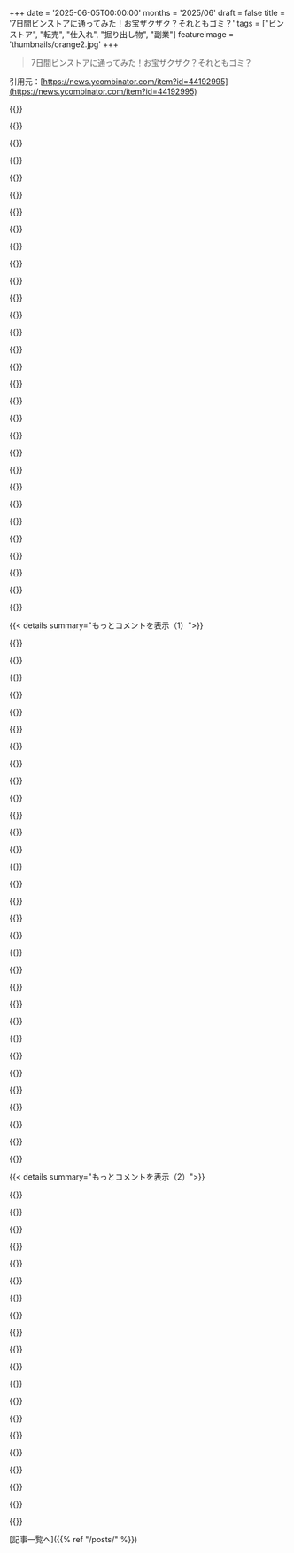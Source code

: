 +++
date = '2025-06-05T00:00:00'
months = '2025/06'
draft = false
title = '7日間ビンストアに通ってみた！お宝ザクザク？それともゴミ？'
tags = ["ビンストア", "転売", "仕入れ", "掘り出し物", "副業"]
featureimage = 'thumbnails/orange2.jpg'
+++

> 7日間ビンストアに通ってみた！お宝ザクザク？それともゴミ？

引用元：[https://news.ycombinator.com/item?id=44192995](https://news.ycombinator.com/item?id=44192995)




{{<matomeQuote body="＞ “ここで買って転売できるんだよ。eBayとかAmazonでね。Facebookのマーケットでも売れるし、転売したいなら1日もかからず元が取れるよ。これは今、みんなにとって良いことだよね。仕事が必要な人も多いからさ。”<br>多分、店自体が仕入れたパレットから価値のある物を抜いて、eBayやAmazonに回してるんじゃないかな。<br>これで、俺がよく行ってた慈善団体のthrift storeチェーンはつまらなくなっちゃったんだ。珍しい物（スターリングシルバー、一部の電化製品、ゲームとか）を見つけるコツは知ってたけど、全然出てこないんだよね。<br>結局、そのチェーンは実店舗に来る客に不利なことを2つやってることが分かったよ。(1) スタッフが良い物を見つけるように訓練されてて、チェーンのeBayストアに回す。(2) 流通センターでプロのフリッパーを入れてて、デザイナー服みたいな価値のある物を選ばせてる。だから実店舗には、他のところで売る価値がない物ばっかりが回ってくるんだ。<br>もしビンストアも同じようなことしてるなら、賢い店は、もっと高く売れるとしても、少しだけ価値のある物をビンの中に意図的に撒いて、毎週何百人もの行列を作らせてるんだろうね。" userName="neilv" createdAt="2025/06/05 18:57:32" color="#ff5733">}}




{{<matomeQuote body="メイン州にMardensっていうSurplus and salvageのチェーンがあるんだ。60年もやってて、小売業者が何らかの理由で処分した商品が入ったパレットとかコンテナを仕入れて、また売ってるんだよ。オンラインで見つけた最高値から20-40%引きで売ってる。たまに、定価でも easily 売れそうな high end の商品に出くわすけど、彼らはあまり気にしてないみたい。例えばMoccamasterのコーヒーメーカーとかArcteryxのジャケットとかね。ほとんどの場合はガラクタだけど。<br>とにかく、仕入れはドルで何%か（20とか30%？）で買って、60%で売り直してるみたい。どんなに高価でも関係なくね。個々の商品で profit を最適化するより、量で consistent profit を出す方が理にかなってるみたいだね。<br>何週間かに一度立ち寄って checking in するのが楽しい店だよ。" userName="kubectl_h" createdAt="2025/06/05 19:16:09" color="#785bff">}}




{{<matomeQuote body="そのモデル好きだなあ。お客さんがたくさん来るなら、良い品物を selectively diverting してネットで売るより、最高値の20%-40% discount で売った方が良い net が得られるんじゃないかな。" userName="neilv" createdAt="2025/06/05 19:29:45" color="">}}




{{<matomeQuote body="間違いなくお客さんはいっぱい来るよ。彼らはあまり advertise しないんだけど、元の retailers との agreements のせいだと思う。だから、特定の物を探しに行くというより、欲しい物があるかどうか hoping したり、ただ browse する感じなんだ。<br>地元では bit of an institution で、ここは wealthy でもそうでなくてもみんな pretty frugal なんだ。<br>彼らは元の retailers labels の上に magic-marker で塗っちゃうけど、大体どこから来たか分かるよ。1年くらいTexasのスポーツ用品チェーンAcademyの在庫があって、Texasの様々な地域学校の apparel も含んでた。主にHoustonとSan Antonioだったね。あれは hurricane で部分的に flooded した店の在庫じゃないかな。" userName="kubectl_h" createdAt="2025/06/06 00:33:54" color="">}}




{{<matomeQuote body="Goodwillもあれやってるよ。しかも自分たちの auction site を使ってるんだ。eBayじゃなくてね: https://shopgoodwill.com/home<br>彼らにとってはそれが一番儲かるんだろうね。でも、近くにある expensive で heavy な物なら bargains を見つけられるよ。pickup すれば shipping を save できるからね。" userName="bombcar" createdAt="2025/06/05 23:43:13" color="#ff5c5c">}}




{{<matomeQuote body="Habitat for Humanity reStoreチェーンもeBaying stuff を始めたのかな。この1年で way pricier になったし、inventory も thin out したんだよ。" userName="RankingMember" createdAt="2025/06/06 14:42:16" color="">}}




{{<matomeQuote body="記事にはそんな hint はないけどね。店の owners は店を just running するだけで手一杯みたいだよ。それに、彼らは bargain hunters に来て欲しいみたいだね。 guaranteed 10ドル sales のためだけじゃなくて、 gems が見つかるっていう hype を keep up するためにもさ。" userName="Freak_NL" createdAt="2025/06/05 19:05:28" color="">}}




{{<matomeQuote body="best stuff を sort through して、higher な金を払う friends に offload したり、記事に書いてある ”vip” section みたいに高く price をつける bin stores は確かにあるよ。もっと bigger issue は、mystery boxes を売る bin stores だね。あれは dollar day でも sell しなかった just the trash なんだ。" userName="dawnerd" createdAt="2025/06/05 19:52:19" color="">}}




{{<matomeQuote body="Unless it is something really really good じゃないと、彼らはやらないと思うな。俺の town に couple years ago にあった店は、facebook に best things の pictures を post して、people を entice to come in してたよ。" userName="jccalhoun" createdAt="2025/06/05 21:55:45" color="">}}




{{<matomeQuote body="スリフトストアってチャリティと思われがちだけど営利目的の所も多いんだよね。Antiques RoadshowとかeBayのせいで良いものがすぐ転売されちゃうようになったり、最近は慈善系スリフトストアも減った気がするな。昔はWiFiルーターとかキーボードとか良い物見つけられたのに。" userName="AStonesThrow" createdAt="2025/06/06 00:52:25" color="#ff5c5c">}}




{{<matomeQuote body="ビンストアって最近あちこちにあるんだね。うちの近所にも2軒あって、土曜7ドルから金曜1ドルに値段が下がるシステムとか、メンバーシップもあるみたい。ほとんどAmazonの返品物で、うまく探せばポンプとかモニターとか良い物が安く見つかるから、俺は結構好きだよ。ちょっと探す手間はかかるけどね。" userName="mdip" createdAt="2025/06/05 20:27:01" color="#ff33a1">}}




{{<matomeQuote body="ポートランドにはGoodwill Outletっていう「ザ・ビンズ」が25年も前からあるんだ。売れ残りを量り売りしてて、昔失業中にここで本を安く買ってAmazonで売って生活費にしたこともあったよ。ビンズには独特の文化があって、新しいビンが出てくる時はみんな並んでて、すごい盛り上がりになるんだ。" userName="UncleOxidant" createdAt="2025/06/05 23:39:39" color="#ff5c5c">}}




{{<matomeQuote body="binの中身って写真見る限り95％はガラクタみたいだね。新品でもゴミ同然なのに、なんでこんなに店があるのか不思議だよ。お金払ってまでゴミを持ち帰るなんて、海に捨てた方がマシな気がする。まあ、こんなに店があるってことは、俺の考えが間違ってるんだろうけど。" userName="nancyminusone" createdAt="2025/06/05 18:06:23" color="">}}




{{<matomeQuote body="binの中身はAmazonの返品物なんだよ。店やってる人たちはAmazonのパレットオークションで中身見ずに仕入れて、払った額より価値のある物が入ってることを期待して商売してるんだ。" userName="citizenpaul" createdAt="2025/06/05 18:09:52" color="#ff33a1">}}




{{<matomeQuote body="結局、ほとんどガラクタだよ。5ドルのゴミを返品する手間とか考えたら、みんな捨てちゃうんだ。品質より値段優先で作られた商品とか、使い捨て商品が多すぎるのが問題なんだよ。そもそも作るべきじゃない物が多すぎる。cleverな業者はWishとかでゴミ仕入れて、少しいい物混ぜて「偽ビンストア」開くかもね。" userName="mrweasel" createdAt="2025/06/05 18:44:07" color="#45d325">}}




{{<matomeQuote body="低品質なアウトレット向け商品と似てるね。binは一種のギャンブルみたい。ラッフル券と一緒で、負けたらゴミも自分で処分しなきゃいけないんだ。" userName="rizzom5000" createdAt="2025/06/06 01:03:29" color="">}}




{{<matomeQuote body="低品質でも価格重視の製品はやめるべき？いや、Temuとかは超安くゴミを作って、それをネタにして、信じられない価格で売ってるんだよ。価値があるように見える一番安いもの作って、数で勝負！って感じ。" userName="sevensor" createdAt="2025/06/06 12:14:06" color="#38d3d3">}}




{{<matomeQuote body="廃棄物を減らすとか、安い物はダメって意見はわかるよ。でも最初が混乱するんだ。「ほとんどゴミ」って言ったのに、「5ドルのゴミを返品する時間かけたい？普通かけないよね。これは返品とか売れ残り」って。結局ビンにあるのはゴミじゃないってこと？" userName="mastazi" createdAt="2025/06/06 00:30:49" color="">}}




{{<matomeQuote body="ゴミ箱行きって意味のゴミじゃないんだよ。たぶん「ジャンク」って言葉使いすぎたかな。品質の話をしてるんだよ。" userName="mrweasel" createdAt="2025/06/06 07:50:55" color="">}}




{{<matomeQuote body="国がジャンク品の輸入を割に合わないようにする方法があれば良いのにね、地球にも人にもさ。まあ夢の話だけど。" userName="genewitch" createdAt="2025/06/06 08:56:32" color="">}}




{{<matomeQuote body="マジで驚くのはさ、Amazonから超クズ商品を買って、それを返品する人がいっぱいいるから、この（ビンストアの）ビジネスが成り立つってこと。マジでディストピアだよ。" userName="alistairSH" createdAt="2025/06/05 18:38:07" color="#45d325">}}




{{<matomeQuote body="逆に言えば、このジャンクがゴミ埋立地行きを避けるチャンスを見つけた資本主義に拍手。こんなにジャンクが増えたのは、低金利とかインフレとか、過去より将来の「成長」重視の金融政策、それにGDPをいじって生産・消費を煽ってる結果だと思う。必ずしも「資本主義」のせいじゃないかな。" userName="throwawaymaths" createdAt="2025/06/05 22:42:42" color="#ff33a1">}}




{{<matomeQuote body="ビンストアでの買い物って、ほとんどが衝動買いで、一時的に気分良くなるだけだと思うんだ。家に帰って、そういえばカエル柄でパンが入らないトースターとか要らなかったわって気づいて捨てる。これってさ、大量のゴミを捨てる企業はお金かかるけど、個人にバラ撒けばタダで捨てられるってことじゃない？" userName="munificent" createdAt="2025/06/05 23:54:46" color="#38d3d3">}}




{{<matomeQuote body="ああ、それそれ、ここで起きてることってそれだよね。ピザの配達（アメリカだとね）思い出すよ。配達員が車の維持費とか保険を気にしないから安く済んでるみたいな。もしちゃんと管理されてたらもっと高くなるでしょ。" userName="radpanda" createdAt="2025/06/06 01:24:46" color="">}}




{{<matomeQuote body="Amazonがビンストアみたいなことやらないのは、持続可能なビジネスじゃないからじゃない？<br>Amazonはオークションで簡単に稼いでるんだよ。<br>それって、こういう商売始める人にはレッドフラッグだよね。" userName="parpfish" createdAt="2025/06/05 23:28:46" color="">}}




{{<matomeQuote body="これって、昔からあるアウトレットストアの変形版だよ。<br>店が引き取りたくない返品とか潰れたやつを売ってるゴミ！<br>うちの近所のやつ、ターゲットで５ドルのクリアランスになってたのに、半額って言って２５ドルで売ってた（笑）<br>ターゲットはゴミを現金にできて、店は安く仕入れて倍にして売れるのがいいんだ。<br>ビンストアはそれを早くしただけ。<br>Goodwillアウトレットは量り売りをずっと前からやってるよ。<br>重要なのは、値段を考える必要がないこと。（もちろん良いものは抜いてるけど。）" userName="bombcar" createdAt="2025/06/05 23:39:57" color="#ff33a1">}}




{{<matomeQuote body="＞Amazonはオークションで楽に稼いでる’って？<br>１５０万人も雇って、何百も倉庫やトラック、飛行機を動かすのが楽な金稼ぎなの？<br>もしそう思うなら、あなたが自分でやってみれば？<br>楽なわけないじゃん。" userName="lotsofpulp" createdAt="2025/06/06 02:27:03" color="">}}




{{<matomeQuote body="欲しくないなら買うなよって話。<br>物が安すぎるから、欲しいか考えずに買っちゃうんだよ。<br>安すぎるからつい試したくなる。<br>ファストフードみたいに写真と実物が違うこともあるし。<br>実物見たら買わないものばっかりじゃない？<br>結局海にたどり着くなら、直接海に捨てるのはステップを省略してるだけ。<br>でも、海よりは埋め立て地に捨ててほしいね。" userName="dylan604" createdAt="2025/06/05 18:35:40" color="">}}




{{<matomeQuote body="これって、基本的にゴミ漁りみたいなもんだよね。<br>うちの親もちょっと溜め込み屋で、２５セントの日にゴミの中から良さそうなの買うのが好きなんだ。<br>止めないよ、どうせゴミになるはずだったものだし、高い金出して普通の店でゴミ買うよりマシだから（笑）" userName="sct202" createdAt="2025/06/05 18:18:11" color="#38d3d3">}}




{{<matomeQuote body="間違ってるのは君だけじゃないよ、私も含めてみんなそう。<br>”俺はロラックスを笑った、なんてマヌケなんだ！<br>みんながどんなものを買うかなんて、誰にもわからないんだよ。”<br>— ドクター・スースのロラックスより<br><br>（どんなものでも買う人がいる、ってことかな。）" userName="_carbyau_" createdAt="2025/06/05 23:50:33" color="">}}




{{< details summary="もっとコメントを表示（1）">}}

{{<matomeQuote body="買い物で物を返品するのって、何か気まずく感じるの、私だけかな？<br>慣れるのに何年もかかったけど、今でも返品するくらいなら、最初から買わない方がマシって思っちゃうんだよね。" userName="tra3" createdAt="2025/06/05 18:22:01" color="">}}




{{<matomeQuote body="私は返品を積極的にやるタイプだよ。<br>偽物？返品して、そういう悪質なやり方を罰しようぜ。<br>ゴミ？返品して、ゴミなのに隠すのを罰しようぜ。<br>自分に合わなかったけど、他の人には良いかも？返品して、もっと詳しい説明を求めようぜ。”ワンサイズ”なんて嘘はやめさせよう。<br>これは”ただ欲しくない”だけじゃないんだ。<br>返品って、消費者として sellers にフィードバックできるほぼ唯一の方法なんだよ。<br>例えばヘッドホン。<br>最高の性能とか言いながら、バグだらけのゴミ送ってくる。<br>これはあからさまな敵意だよ。" userName="Groxx" createdAt="2025/06/05 22:44:03" color="#ff5c5c">}}




{{<matomeQuote body="レストラン経営してた経験から言うと、返品は遠慮しなくて全然OK！むしろオーナーは問題点を知りたいと思ってて、解決するために必死だよ。<br>お客さんの満足が一番だからね。<br>遠慮して言わない方が損だよ。" userName="komali2" createdAt="2025/06/06 05:18:18" color="#ff5733">}}




{{<matomeQuote body="Amazonで買い物する理由の一つは、ハードウェアとかを試して、もし合わなくても返品できるとこ。<br>これで地元の店じゃ無理な買い物ができんだよね。<br>でも、これがAmazonの返品のほとんどではないかもね。" userName="alanbernstein" createdAt="2025/06/05 20:24:51" color="">}}




{{<matomeQuote body="2020年からの値上げで、返品に対する考え方が変わったよ。<br>品質に不満があれば、ためらわず返品するようになった。特に大きな店相手ならね。<br>アウトドア用品とかよく返すようになったかな。" userName="kubectl_h" createdAt="2025/06/05 19:02:29" color="">}}




{{<matomeQuote body="返品することに全くためらいがなくなったのは、最近買うものの品質がマジでひどいから。<br>半分くらいが壊れてたり、間違ってたり、部品が足りなかったりするんだよね。<br>もう何も気にせず返すようになった。" userName="ryandrake" createdAt="2025/06/05 21:49:20" color="">}}




{{<matomeQuote body="返品は本当は苦手で、買う時は返品しないつもりで買ってるんだ。<br>でも、オンラインで買うと不良品とか壊れてるのが多くて、そういう時は返品することに慣れちゃった。<br>記事の返品率30％って聞いて、自分は普通なのかなと思ったけど、もし自分の店にそんな客がいたらクビにしたいかも（笑）。" userName="neilv" createdAt="2025/06/05 21:12:49" color="#ff5c5c">}}




{{<matomeQuote body="壊れてたり不良品の返品は平気だけど、それがどんどん増えてる。<br>最近は、買って未開封でも気が変わったら返品するようになったよ。<br>どうせ返品するなら、他にもまとめて返しちゃう方が楽だしね。<br>企業側が返品対策しないってことは、返品された方が儲かるのかもな。" userName="mindslight" createdAt="2025/06/06 17:27:08" color="#ff5c5c">}}




{{<matomeQuote body="ほとんど返品しないタイプで、いらないものは友達にあげたり寄付したりしてる。<br>でも、Costcoの会員になって25年以上、初めて買ったのからだいぶ経ったものを返品したよ。<br>10年持つはずの警報機がすぐ電池切れ。<br>Costcoはさすが神対応だった！" userName="jjkaczor" createdAt="2025/06/06 03:40:54" color="#45d325">}}




{{<matomeQuote body="友達で「中小企業のため返品しない」って言うやつがいるけど、それは現実的じゃないね。<br>特にAmazonとか大手や怪しい海外メーカー相手なら。<br>広告と違ったり、壊れてたり、説明と違うものは、すぐに返品すべきだよ。" userName="burnt-resistor" createdAt="2025/06/06 09:32:11" color="">}}




{{<matomeQuote body="返品は嫌いなんだ。でも、実店舗だと自分に合う服がなくて、オンラインで何サイズかまとめて買って合わない方を返品することが多いよ。<br>体型に合う服が少ないから、結局たくさん試して返すしかないんだよね。<br>環境にいいか悪いかは分からないけど、店がないから仕方ない。" userName="alistairSH" createdAt="2025/06/05 18:36:50" color="#785bff">}}




{{<matomeQuote body="合う服を見つけるには、S/M/L以外のサイズ展開があるブランドを探すのがおすすめ。<br>Brooks BrothersとかJcrewとか。<br>自分の体のサイズと、持ってる服のサイズを測って、ブランドのサイズ表と見比べるといいよ。<br>古着屋さんやeBayで試着代わりに買ってみるのもあり。<br>こうすれば返品なしで自分に合う服が見つかるよ。" userName="maketheman" createdAt="2025/06/05 18:57:40" color="#785bff">}}




{{<matomeQuote body="返品する時、 customer service reps は画面で「 customer score 」見てるのかな？っていつも疑問だったんだ。俺はほとんど返品しないから、たまにする時に Amazon rep と chat する必要があっても、いつもすごく喜んでちょっとルールを曲げてくれるんだよね。みんながそうなのか分からないけど、俺があんまり返品しない（しかも結構 buy してる）のを見られて、だからちょっとは大目に見てくれてるのかな？" userName="giarc" createdAt="2025/06/05 19:43:02" color="#ff5c5c">}}




{{<matomeQuote body=" Amazon みたいな会社は、お客さん一人一人の profitability をすごくはっきり把握してるだろうね。間違いないと思うよ。" userName="op00to" createdAt="2025/06/05 21:32:49" color="">}}




{{<matomeQuote body=" major retailers はみんな、 returns のコストを誰か other に負担させる方法を見つけてるはず。たぶん suppliers （ manufacturers ）だろうね。 suppliers は customers の most がいるから platforms から離れたくないし。これしか packing が awful なのに、何が wrong か little も care しないで、 readily に refund や resend を続ける理由を explain できないよ。" userName="mindslight" createdAt="2025/06/06 13:50:30" color="#ff5c5c">}}




{{<matomeQuote body=" Amazon と ebay は usually 、どれくらい customer 歴があるかとか、 Prime に signed up してるかとかで greet してくるよね。確実に great idea を持ってるよ。" userName="anton-c" createdAt="2025/06/06 12:35:13" color="">}}




{{<matomeQuote body=" Yes 。 generous な replacement や conflict resolution policies を exploit したから、 customer support hotlines から shadow-banned された family がいるよ。" userName="creaturemachine" createdAt="2025/06/06 15:34:08" color="#38d3d3">}}




{{<matomeQuote body=" returns にかかる friction の amount が big な factor だと思う。俺は lucky なことに、 apartment の outside に leave するだけで、 Amazon の return button を press すれば next day には gone になって、 item も almost immediately に credited back されるところに live してるんだ。その result 、 missold されたり faulty なものは anything 関係なく return しちゃうね。" userName="petesergeant" createdAt="2025/06/06 11:04:27" color="">}}




{{<matomeQuote body="何か return する時、 tragedy of the commons に contributing してる気がするんだ。この return のために自分も still paying してるって分かってる、 price に baked into されてるだけ。もし「 return しません」って promise したら、 just because I didn’t want it だったら 8% off とかにしてくれたらいいのに。" userName="thrtythreeforty" createdAt="2025/06/06 04:04:38" color="#ff5c5c">}}




{{<matomeQuote body="もしそれで better な気分になるなら、 tragedy of the commons は natural law じゃないよ。 highly debated な topic で、 economist が somewhat re-invented して、 modern era に ecologist が pamphlet について talking してる時に coined されたんだ。 pamphlet では unfettered access to the commons が common を destroyed に lead すると argue されてるんだ。<br> regular usage of the term から missing なのは、 pamphlet が enclosure movement が literal な Commons （ common land ）を subdivided した immediately に written されたって fact だよ。それは何百年も over exploitation なしで perfectly fine に functioned してたのに… enclosure movement が subdivided して landowners が over-exploiting し始めたんだ。<br> lesson は、 people に unfettered access to common goods を entrusted できないんじゃなくて、 a common good の distribution に対する decision making power を an owner （ capitalist ）に giving すると over-exploitation に result するってこと。 returns の case では、 the price of the good は seller が just getting the price up as high as they can get it and still profit するのと way more に do with していて、 labor costs 、 manufacturing costs 、 shipping costs etc とは far less に do with してるんだ。 simple な question だけど、もし they could sell it for more and make more money 、 why wouldn’t they ？ If they could sell it for less and make less money 、 why would they ？ Hence why the cost of goods は chip crisis が ending した後も stayed up したんだ。" userName="komali2" createdAt="2025/06/06 05:26:07" color="#785bff">}}




{{<matomeQuote body="何かを returning したこと、一度も recall しないな。<br> stuff は in general あまり buy しないんだけど、 just buy and return stuff できる ability があると、 end up with more junk になる気がするんだよね。" userName="bbbobbb" createdAt="2025/06/06 19:53:07" color="">}}




{{<matomeQuote body="Anybody else who was curious about Wokaar for Waxing Your Nose Beard へ。あれは wax を use して nose hair を remove するやり方らしいよ。（ Ouch 。）<br>https://wokaar.com/products/nose-wax-kit-100g-wax-30-applica..." userName="decimalenough" createdAt="2025/06/06 04:17:25" color="">}}




{{<matomeQuote body="ありがとう！記事の中で一番記憶に残った部分だよ。”Nose Beard”って言葉が頭から離れないな。" userName="cattown" createdAt="2025/06/06 13:25:28" color="">}}




{{<matomeQuote body="ちょっと関連する話だけど、Climate Townがpallet-sizedの返品について長い動画を出してるよ。これ:<br>https://youtu.be/WG8idKaX9KI?si=0ejDGzqT9w1zvCXS" userName="chime" createdAt="2025/06/05 19:57:49" color="">}}




{{<matomeQuote body="＞Robersonさんは”リバースロジスティクスの目標は、ゴミ処理場に入れないことだ”って言ってたけど、ぶっちゃけ消費者に買わせて捨てさせるってことだよね。使ってない商品を処分するのにお金がかかるから、貧しい国に押し付ける抜け穴がない限りはさ（cf. Atacama desert clothing dumpみたいな）。" userName="Freak_NL" createdAt="2025/06/05 18:03:14" color="">}}




{{<matomeQuote body="＞使ってない商品を処分するのにお金がかかるけど、売れない商品を保管するのもお金がかかるんだ。店舗は棚に何を置くかすごく気にする。商品が動かないと、家賃や光熱費、メンテ費がかかるし、本来売れたはずの機会損失にもなるからね。だからもし30 cubic metersのゴミをstorage lockerに3年置いて家賃払って、価値も上がらず、片付けて運ぶのにも$$$がかかるなら、もうそんなにゴミを抱え込むのはやめるべきだよ。" userName="AStonesThrow" createdAt="2025/06/06 00:58:08" color="#45d325">}}




{{<matomeQuote body="僕の町にもこういうのがあったんだ。2回行ってみたけど、安物の服（ほとんど女性子供用）とか、よくわからない家電の交換部品とか、As Seen On TVのくだらないものばっかりだった。閉店したのも無理ないよ。誰も欲しがらないゴミが多すぎて、1ドルでも売れないからどうしようもなかったんだろうね。" userName="jccalhoun" createdAt="2025/06/05 18:52:11" color="#ff33a1">}}




{{<matomeQuote body="landfillにお金がかかるんだよね。Storage Warsみたいな番組でも同じ流れが見られるよ。初期の頃はいい物があって、DVDとか家具でみんな儲けてたけど、シーズンが進むにつれてゴミみたいな新品の商品が市場に溢れて、質のいい中古品は誰も欲しがらないから、以前の10％しか儲けられなくなってる。" userName="throwaway173738" createdAt="2025/06/05 20:44:29" color="#38d3d3">}}




{{<matomeQuote body="最初は返品オークションサイトだった。僕は運良く地元の地域配送ハブの近くにいたから、数年間はすごい掘り出し物があったよ。45ドルのFDM 3d-printer（調整が必要なだけ）、65ドルのresin 3d-printer（12k）とか。でも、だんだん知られるようになって値段が上がってきた。手数料とか税金とかピッキングフィーとか色々加わるから、僕は小売価格の25%くらいを上限にしてた。<br>そして1年くらい前からbins storesができ始めて、オークションの質は劇的に落ちたね。bins storesを3〜4回覗いた経験では、ほとんどが完全なゴミで、転売やgarage/yard salesにもならない安物ばっかりだった。<br>正直、今はhome officeのmaker-spaceはほぼ揃ったけど、特定のキーワードでオークションはチェックしてるよ。でも、オークションもbins storesも品物がどんどん減ってるのは確かだね。全体の経済が減速してるんだろう（たぶん地政学的な関税とか不確実性、リストラとか）。みんな買い物全体の量を減らしてる、だから返品も減ってるんだろうね。<br>地元のbins storeもここ6ヶ月でいくつか閉店したし。" userName="jjkaczor" createdAt="2025/06/06 03:32:30" color="#45d325">}}




{{<matomeQuote body="80年代は、「floppy disk warehouses」（Softbank）でソフトウェアを買ってたんだ。「1ドル／floppy」セールとかよくやってて、手間かける価値は十分あったね。<br>適当にfloppyを20枚選んで20ドル払って、家に帰ってから何が入ってるかデジタルサプライズを楽しむのが楽しかった。80％はくだらないレシピデータベースとかだったけど、たまに素晴らしいものもあった。PC-Write（史上最高のDOSエディタ）とか、’7-in-1’パックのsharewareゲームとか。レシピデータベースだったとしても、必要な時に使える予備のfloppyが手に入るから良かった。<br>あの頃が懐かしいな。この”smorgasbord”効果って、お客さんを引きつける面白いやり方だと思う。現代でこういう効果があったらどうなるんだろうってちょっと思うね。20ドルの”random app purchase”みたいな日があったら面白いし、最近accessしにくく見えるapp storesを再活性化する方法として使われることがあるのかな？" userName="aa-jv" createdAt="2025/06/06 11:30:50" color="">}}

{{</details>}}




{{< details summary="もっとコメントを表示（2）">}}

{{<matomeQuote body="＞シーズンが終わったとか、箱がちょっとへこんでたとか、購入者が受け取りに来なかったとか、小売店が倉庫のスペースがなくなったとかで、consumerに届かなかった商品。<br>Tariffsがこれにどう影響するのかなって思う。多くのimportersは突然の手数料に躊躇して、港で商品を引き取らないんじゃないかな。<br>記事でもっと下の方でこれに触れてるね:<br>＞でも経済的なショックはsecondhand economyにとって良いことだ。Robersonは、Tariffsが最終的にはanother bin-store bumpにつながる可能性があると考えている。" userName="tantalor" createdAt="2025/06/05 18:27:50" color="">}}




{{<matomeQuote body="カナダに住んでる経験から言うと、関税のせいで返品オークションとかビンストアにかなり影響出てるっぽいね。在庫が毎月減ってるの見るとわかるよ。" userName="jjkaczor" createdAt="2025/06/06 03:49:17" color="#45d325">}}




{{<matomeQuote body="返品の経済についてもっと詳しく知りたかったら、2023年のThe New Yorkerの記事が超参考になるよ。これ読んでみて！<br>https://archive.ph/YHCoU(original) https://www.newyorker.com/magazine/2023/08/21/the-hidden-cos..." userName="miek" createdAt="2025/06/06 15:12:03" color="#45d325">}}




{{<matomeQuote body="こういうBin Store見てるとさ、物の値段って環境とか社会への本当のコスト全然考えてないなって思うよ。資源は限りあるのに、みんな無関心すぎ。マジで繋がり感じないわ。そもそもこんな物、作るなって話。記事にもあったけど、Bin Storeって不安定で、結局大きいとこだけ残るんだよね（いつものこと）。<br>まぁ、でもこういう話、HNでするの多分最悪だけどね。将来のテック億万長者候補たちは、既に超無駄なスーパーヨットのこと考えてるだろうし。" userName="louwrentius" createdAt="2025/06/05 17:39:34" color="#ff5c5c">}}




{{<matomeQuote body="そうそう、ほんとそれ。HNでさ、「店からゴミ箱へ」みたいなゴミを売ってる店、潰れてもどうでもいいって言ったら叩かれたことあるよ。みんなHNの中で気分良くなりたいだけで、現実のゴミ問題とか全然見てないんだよね。中国の貧しい子供が作った5ドルのゴム猿マスク、たった30秒のギャグのためにあるんだぜ？<br>でも、見えないから気にしないってか。" userName="citizenpaul" createdAt="2025/06/05 18:04:17" color="#785bff">}}




{{<matomeQuote body="30秒のギャグでも、一応役に立ったって言えるかな。バカみたいだけど。この記事読んでから「garfield telephone」を最低レベルの基準にしてるんだ。<br>https://www.bbc.com/news/world-europe-47732553<br>Bin Store行くとさ、触媒コンバーターみたいに物を再生してるって評価したい気持ちもあるんだけど、頭の中ではずっと「garfield telephone」って言葉がぐるぐるしてるんだよね。" userName="jabroni_salad" createdAt="2025/06/05 18:40:55" color="">}}




{{<matomeQuote body="結局、ほとんどの物って「店からゴミ箱へ」行く運命なんだよね。違うのは、その間にどれくらい使うかってだけ。だから3Rの一番最初は「reduce（無駄を減らす）」なんだよ。reuseとかrecycleじゃないんだよな。" userName="ryandrake" createdAt="2025/06/05 22:01:09" color="#ff33a1">}}




{{<matomeQuote body="でもさ、君がそのマスク買わなかったからって、あの子供たちの生活が良くなるわけじゃないんだよね。" userName="sokoloff" createdAt="2025/06/05 22:30:43" color="">}}




{{<matomeQuote body="残念な話だけど、あのマスク買う方が、かえって子供たちの生活をちょっとでも良くするかもしれないんだよね。でも、工場は安いプラスチックのゴミみたいなの作るのも、高品質な物作るのも得意なのに、安い物の需要が圧倒的に高いんだよな。" userName="bombcar" createdAt="2025/06/05 23:50:55" color="">}}




{{<matomeQuote body="誰かBin storeで節約してる人いる？<br>すごく忍耐と規律が必要だと思うよ。<br>どうせ買う物のリスト持ってきて、それだけ買って、毎週行く準備も必要で、手ぶらで帰ることもよくあるだろうし。<br>計画なしで100ドル持って行ったら、結局ゴミ買っちゃうだけだよ。<br>たぶん、ただの「おもちゃ」で良いなら、子供のクリスマスプレゼントとか買うのに良い場所かもね。" userName="bravesoul2" createdAt="2025/06/05 22:06:35" color="#785bff">}}




{{<matomeQuote body="記事に女性が学校用品をさっと買ったって書いてあるね。<br>先生なのか、子供たちの為なのかは書いてないけど。<br>たぶんすぐには必要ないんだろうけど、今買っといて必要な時まで保管しておけば節約になるんだと思うよ。<br>消耗品を保管する場所があるなら、セール品をチェックして買いだめするのは賢い戦略だよね。" userName="compiler-guy" createdAt="2025/06/05 23:33:36" color="#ff5733">}}




{{<matomeQuote body="「良い取引」を見つけられるけど、「騙される取引」に行き着くこともあるよ。<br>Dollar storeがWalmartより高い物を売ってるって分かるのと一緒だね。" userName="bombcar" createdAt="2025/06/05 23:45:06" color="">}}




{{<matomeQuote body="資本主義の空虚な贈り物だよ！<br>この店は俺の考える地獄だね。<br>親父の遺品整理をしてるんだけど、買った物の山なのに、自分自身が欲しい物は何一つないんだよ。<br>もう物はうんざり、特に部品が欠けてるやつとかね！<br>きっと、どんなホーダー（ため込み屋）の家に行ったとしても、全く同じだろうね。<br>一つたりとも持って帰りたい物はないと思う。<br>若い頃の俺だったらこの店をすごいと思ったかもしれないけど、もう終わり。<br>物を欲しがって、eBayで転売したり、物を集めて価値があるって見るには、特別な考え方が必要だよ。<br>物は俺の興味の最低レベルにあって、人生は人とかアイデアであって、物じゃないんだ。<br>物にハマるなら、お金を信じる必要もある。<br>でも、俺のステータスはお金とか持ってる物の量とは全く関係ないね。<br>スイッチを切り替えて、お金をため込んで物を所有したくなるようにできたら良いのにって思うよ。<br>でも、基本的な必要を超えたら、自分が物を所有するんじゃなくて、物が自分を所有し始めるんだ。<br>結局、俺が処分しなきゃいけなかった物の山の全部が、人間が一生懸命デザインして、作って、梱包して、売る努力をしたものなんだよね。<br>彼らは誇りを持ってやったのに、ほら、俺は物を嫌悪してる。<br>5年前にホットだったのに、今は全く役に立たないテック製品が一番びっくりするよ。<br>謙虚なテレビを見てごらん。<br>フラットスクリーンが出る前、それからデッドピクセルがあった時代を思い出せる。<br>今、俺は捨てるべき巨大なテレビを持ってる。<br>全く問題なく見えるけどね。<br>25年前だったら、誰かの夢を超えたものだったろうし、顎が落ちるほど驚いただろうね。<br>でも今は、もし買い手が見つかったとしても、150ドルの価値もないんだから。<br>だから、俺みたいな凡人が逃げたい「物」に立ち向かって、それをビジネスにしてるBin storeのオーナーみたいな人たちには、最大の敬意を払うよ。" userName="Theodores" createdAt="2025/06/05 18:39:49" color="#45d325">}}




{{<matomeQuote body="テック製品が一番悲しくて＼変な部分だよね。<br>家にたくさん使ってるテック製品があるけど、道端に落ちててもタダでも拾わないレベルだよ。<br>ただ壊れるのを待ってて、何か新しいものに交換されるのを待ってるだけ。" userName="bombcar" createdAt="2025/06/05 23:48:43" color="#38d3d3">}}




{{<matomeQuote body="義理の母さんが30年前の電子ガジェットを色々持ってるんだけど、何に使うのか全く分かってないんだって…。<br>画像検索しても何も出てこないし…。（いくつかオリジナルパッケージに入ってるのは特定できるけど、大体役に立たない）<br>ランダムなケーブルと「ウォールワート」（電源アダプター）の箱がものすごく大きくて、俺の昔のBinを恥じさせるほどだよ…。（まあ、俺はそれ以来、「コレクション」を整理して、ラベルを貼って、たくさんの小さい収納Binに分類したんだけど…やれやれ…よくある話だけど、「あー、もうこの古いコネクタ／ケーブルいらないな、だから捨てるか」って言って、結局2ヶ月後に必要になるんだよ、だから今は全部持ってるけど、ラベルは貼ってる…）" userName="jjkaczor" createdAt="2025/06/06 03:47:10" color="#ff5c5c">}}




{{<matomeQuote body="結局買い直すことに諦めたよ、もちろんUSB-Cが共通の充電ケーブルになったのは大好きだけど。<br>充電器（ウォールワート）がいっぱいの引き出しの代わりに、充電器の先の部分が少し入った小さい袋が引き出しに入ってるんだ。<br>必要ならねじった線で、持ってる充電器いくつかにつないでる。" userName="bombcar" createdAt="2025/06/06 05:27:05" color="">}}




{{<matomeQuote body="マジそれな！<br>ちょうど最近、古い電話とか他のデバイスの充電器と充電ケーブルがいっぱい入った古い袋を見つけたんだけど、なんか変な感じしたんだよね。<br>昔はこんなにたくさんの種類があったのをほとんど忘れてたよ。<br>大体単純な電源コネクタなのに、どのブランドも独自のバージョンを持ってたんだから。" userName="imp0cat" createdAt="2025/06/06 06:58:47" color="">}}




{{<matomeQuote body="一番ひどかったのは、見た目は全く同じコネクタなのに、電圧プロファイルが全然違ったやつね。<br>間違ったのを差し込んだら、バチッ！って魔法の煙が出て終わり、悲しかったなぁ。" userName="bombcar" createdAt="2025/06/06 19:11:09" color="">}}




{{<matomeQuote body="うん、俺もついにUSB-Cへの移行を進めてるんだ。<br>そしてそれが大好きだよ（家でUSB-Cのスマホ持ってるの俺だけだけどね…）。<br>新しいデバイスがUSB-Cだと、とてつもなく嬉しいし、今後はそれを購入条件にするつもり。" userName="jjkaczor" createdAt="2025/06/06 13:31:28" color="#785bff">}}

{{</details>}}



[記事一覧へ]({{% ref "/posts/" %}})
